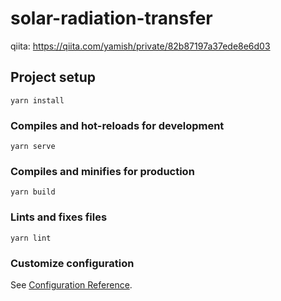 # solar-radiation-transfer

qiita: https://qiita.com/yamish/private/82b87197a37ede8e6d03

## Project setup

```
yarn install
```

### Compiles and hot-reloads for development

```
yarn serve
```

### Compiles and minifies for production

```
yarn build
```

### Lints and fixes files

```
yarn lint
```

### Customize configuration

See [Configuration Reference](https://cli.vuejs.org/config/).

